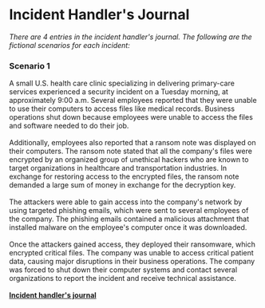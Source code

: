<h1>Incident Handler's Journal</h1>

<I>There are 4 entries in the incident handler's journal. The following are the fictional scenarios for each incident:</I>

<h3>Scenario 1</h3>
A small U.S. health care clinic specializing in delivering primary-care services experienced a security incident on a Tuesday morning, at approximately 9:00 a.m. Several employees reported that they were unable to use their computers to access files like medical records. Business operations shut down because employees were unable to access the files and software needed to do their job.
<br/><br/>
Additionally, employees also reported that a ransom note was displayed on their computers. The ransom note stated that all the company's files were encrypted by an organized group of unethical hackers who are known to target organizations in healthcare and transportation industries. In exchange for restoring access to the encrypted files, the ransom note demanded a large sum of money in exchange for the decryption key. 
<br/><br/>
The attackers were able to gain access into the company's network by using targeted phishing emails, which were sent to several employees of the company. The phishing emails contained a malicious attachment that installed malware on the employee's computer once it was downloaded.
<br/><br/>
Once the attackers gained access, they deployed their ransomware, which encrypted critical files. The company was unable to access critical patient data, causing major disruptions in their business operations. The company was forced to shut down their computer systems and contact several organizations to report the incident and receive technical assistance.
<br/><br/>
<a href="https://github.com/TasneemSiddiqui/IncidentHandler-sJournal/blob/main/IncidentHandler'sJournal.md"><b>Incident handler's journal</b></a></h3>
